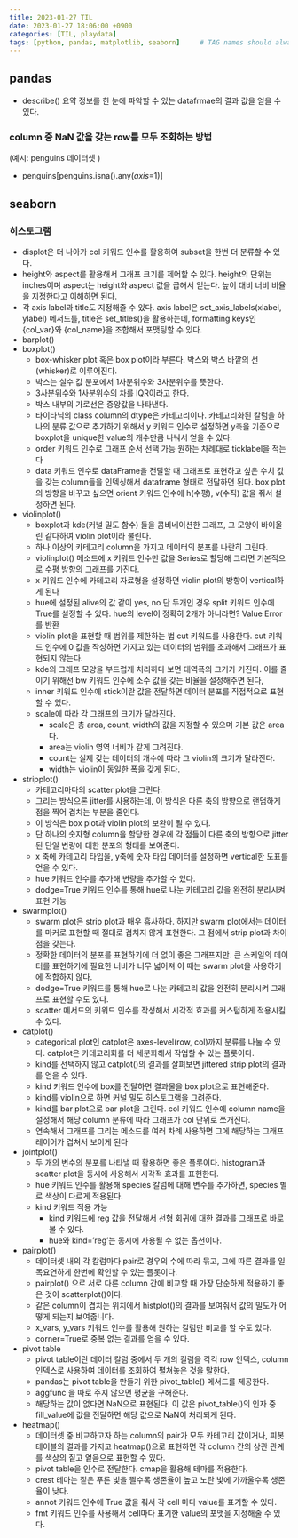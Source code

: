 ```yaml
---
title: 2023-01-27 TIL
date: 2023-01-27 18:06:00 +0900
categories: [TIL, playdata]
tags: [python, pandas, matplotlib, seaborn]     # TAG names should always be lowercase
---
```

## pandas

- describe() 요약 정보를 한 눈에 파악할 수 있는 datafrmae의 결과 값을 얻을 수 있다.

### column 중 NaN 값을 갖는 row를 모두 조회하는 방법

(예시: penguins 데이터셋 )

- penguins[penguins.isna().any(*axis*=1)]

## seaborn

### 히스토그램

- displot은 더 나아가 col 키워드 인수를 활용하여 subset을 한번 더 분류할 수 있다.
- height와 aspect를 활용해서 그래프 크기를 제어할 수 있다.
height의 단위는 inches이며 aspect는 height와 aspect 값을 곱해서 얻는다.
높이 대비 너비 비율을 지정한다고 이해하면 된다.
- 각 axis label과 title도 지정해줄 수 있다. axis label은 set_axis_labels(xlabel, ylabel) 메서드를, title은 set_titles()을 활용하는데, formatting keys인 {col_var}와 {col_name}을 조합해서 포맷팅할 수 있다.
- barplot()
- boxplot()
    - box-whisker plot 혹은 box plot이라 부른다. 박스와 박스 바깥의 선(whisker)로 이루어진다.
    - 박스는 실수 값 분포에서 1사분위수와 3사분위수를 뜻한다.
    - 3사분위수와 1사분위수의 차를 IQR이라고 한다.
    - 박스 내부의 가로선은 중앙값을 나타낸다.
    - 타이타닉의 class column의 dtype은 카테고리이다. 카테고리화된 칼럼을 하나의 분류 값으로 추가하기 위해서 y 키워드 인수로 설정하면 y축을 기준으로 boxplot을 unique한 value의 개수만큼 나눠서 얻을 수 있다.
    - order 키워드 인수로 그래프 순서 선택 가능
    원하는 차례대로 ticklabel을 적는다
    - data 키워드 인수로 dataFrame을 전달할 때 그래프로 표현하고 싶은 수치 값을 갖는 column들을 인덱싱해서 dataframe 형태로 전달하면 된다.
    box plot의 방향을 바꾸고 싶으면 orient 키워드 인수에 h(수평), v(수직) 값을 줘서 설정하면 된다.
- violinplot()
    - boxplot과 kde(커널 밀도 함수) 둘을 콤비네이션한 그래프, 그 모양이 바이올린 같다하여 violin plot이라 불린다.
    - 하나 이상의 카테고리 column을 가지고 데이터의 분포를 나란히 그린다.
    - violinplot() 메소드에 x 키워드 인수만 값을 Series로 할당해 그리면 기본적으로 수평 방향의 그래프를 가진다.
    - x 키워드 인수에 카테고리 자료형을 설정하면 violin plot의 방향이 vertical하게 된다
    - hue에 설정된 alive의 값 같이 yes, no 단 두개인 경우 split 키워드 인수에 True를 설정할 수 있다.
    hue의 level이 정확히 2개가 아니라면? Value Error를 반환
    - violin plot을 표현할 때 범위를 제한하는 법
    cut 키워드를 사용한다.
    cut 키워드 인수에 0 값을 작성하면 가지고 있는 데이터의 범위를 초과해서 그래프가 표현되지 않는다.
    - kde의 그래프 모양을 부드럽게 처리하다 보면 대역폭의 크기가 커진다.
    이를 줄이기 위해선 bw 키워드 인수에 소수 값을 갖는 비율을 설정해주면 된다,
    - inner 키워드 인수에 stick이란 값을 전달하면 데이터 분포를 직접적으로 표현할 수 있다.
    - scale에 따라 각 그래프의 크기가 달라진다.
        - scale은 총 area, count, width의 값을 지정할 수 있으며 기본 값은 area다.
        - area는 violin 영역 너비가 같게 그려진다.
        - count는 실제 갖는 데이터의 개수에 따라 그 violin의 크기가 달라진다.
        - width는 violin이 동일한 폭을 갖게 된다.
- stripplot()
    - 카테고리마다의 scatter plot을 그린다.
    - 그리는 방식으론 jitter를 사용하는데, 이 방식은 다른 축의 방향으로 랜덤하게 점을 찍어 겹치는 부분을 줄인다.
    - 이 방식은 box plot과 violin plot의 보완이 될 수 있다.
    - 단 하나의 숫자형 column을 할당한 경우에 각 점들이 다른 축의 방향으로 jitter된 단일 변량에 대한 분포의 형태를 보여준다.
    - x 축에 카테고리 타입을, y축에 숫자 타입 데이터를 설정하면 vertical한 도표를 얻을 수 있다.
    - hue 키워드 인수를 추가해 변량을 추가할 수 있다.
    - dodge=True 키워드 인수를 통해 hue로 나눈 카테고리 값을 완전히 분리시켜 표현 가능
- swarmplot()
    - swarm plot은 strip plot과 매우 흡사하다.
    하지만 swarm plot에서는 데이터를 마커로 표현할 때 절대로 겹치지 않게 표현한다.
    그 점에서 strip plot과 차이점을 갖는다.
    - 정확한 데이터의 분포를 표현하기에 더 없이 좋은 그래프지만. 큰 스케일의 데이터를 표현하기에 필요한 너비가 너무 넓어져 이 때는 swarm plot을 사용하기에 적합하지 않다.
    - dodge=True 키워드를 통해 hue로 나눈 카테고리 값을 완전히 분리시켜 그래프로 표현할 수도 있다.
    - scatter 메서드의 키워드 인수를 작성해서 시각적 효과를 커스텀하게 적용시킬 수 있다.
- catplot()
    - categorical plot인 catplot은 axes-level(row, col)까지 분류를 나눌 수 있다.
    catplot은 카테고리화를 더 세분화해서 작업할 수 있는 플롯이다.
    - kind를 선택하지 않고 catplot()의 결과를 살펴보면 jittered strip plot의 결과를 얻을 수 있다.
    - kind 키워드 인수에 box를 전달하면 결과물을 box plot으로 표현해준다.
    - kind를 violin으로 하면 커널 밀도 히스토그램을 그려준다.
    - kind를 bar plot으로 bar plot을 그린다.
    col 키워드 인수에 column name을 설정해서 해당 column 분류에 따라 그래프가 col 단위로 쪼개진다.
    - 연속해서 그래프를 그리는 메소드를 여러 차례 사용하면 그에 해당하는 그래프 레이어가 겹쳐서 보이게 된다
- jointplot()
    - 두 개의 변수의 분포를 나타낼 때 활용하면 좋은 플롯이다. histogram과 scatter plot을 동시에 사용해서 시각적 효과를 표현한다.
    - hue 키워드 인수를 활용해 species 칼럼에 대해 변수를 추가하면, species 별로 색상이 다르게 적용된다.
    - kind 키워드 적용 가능
        - kind 키워드에 reg 값을 전달해서 선형 회귀에 대한 결과를 그래프로 바로 볼 수 있다.
        - hue와 kind=’reg’는 동시에 사용될 수 없는 옵션이다.
- pairplot()
    - 데이터셋 내의 각 칼럼마다 pair로 경우의 수에 따라 묶고, 그에 따른 결과를 일목요연하게 한번에 확인할 수 있는 플롯이다.
    - pairplot() 으로 서로 다른 column 간에 비교할 때 가장 단순하게 적용하기 좋은 것이 scatterplot()이다.
    - 같은 column이 겹치는 위치에서 histplot()의 결과를 보여줘서 값의 밀도가 어떻게 되는지 보여줍니다.
    - x_vars, y_vars 키워드 인수를 활용해 원하는 칼럼만 비교를 할 수도 있다.
    - corner=True로 중복 없는 결과를 얻을 수 있다.
- pivot table
    - pivot table이란 데이터 칼럼 중에서 두 개의 컬럼을 각각 row 인덱스, column 인덱스로 사용하여 데이터를 조회하여 펼쳐놓은 것을 말한다.
    - pandas는 pivot table을 만들기 위한 pivot_table() 메서드를 제공한다.
    - aggfunc 을 따로 주지 않으면 평균을 구해준다.
    - 해당하는 값이 없다면 NaN으로 표현된다.
    이 값은 pivot_table()의 인자 중 fill_value에 값을 전달하면 해당 값으로 NaN이 처리되게 된다.
- heatmap()
    - 데이터셋 중 비교하고자 하는 column의 pair가 모두 카테고리 값이거나, 피봇테이블의 결과를 가지고 heatmap()으로 표현하면 각 column 간의 상관 관계를 색상의 짙고 옅음으로 표현할 수 있다.
    - pivot table을 인수로 전달한다.
    cmap을 활용해 테마를 적용한다.
    - crest 테마는 짙은 푸른 빛을 띌수록 생존율이 높고 노란 빛에 가까울수록 생존율이 낮다.
    - annot 키워드 인수에 True 값을 줘서 각 cell 마다 value를 표기할 수 있다.
    - fmt 키워드 인수를 사용해서 cell마다 표기한 value의 포맷을 지정해줄 수 있다.